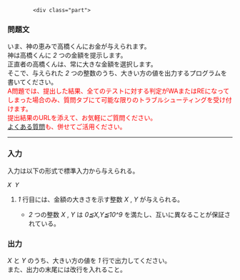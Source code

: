 <div id="task-statement">
			


	
	

			<div class="part">
<h3>問題文</h3>
<section>
いま、神の恵みで高橋くんにお金が与えられます。<br />
神は高橋くんに <var>2</var> つの金額を提示します。<br />
正直者の高橋くんは、常に大きな金額を選択します。<br />
そこで、与えられた <var>2</var> つの整数のうち、大きい方の値を出力するプログラムを書いてください。<br />
<font color="red">A問題では、提出した結果、全てのテストに対する判定がWAまたはREになってしまった場合のみ、質問タブにて可能な限りのトラブルシューティングを受け付けます。<br />
提出結果のURLを添えて、お気軽にご質問ください。<br />
<a href="http://abc002.contest.atcoder.jp/faq">よくある質問</a>も、併せてご活用ください。</font>
</section>
</div>

<hr />

<div class="io-style">
<div class="part">
<h3>入力</h3>
<section>
入力は以下の形式で標準入力から与えられる。
<pre>
<var>X</var> <var>Y</var>
</pre>
<ol>
	<li><var>1</var> 行目には、金額の大きさを示す整数 <var>X</var> , <var>Y</var> が与えられる。</li>
	<ul>
		<li><var>2</var> つの整数 <var>X</var> , <var>Y</var> は <var>0≦X,Y≦10^9</var> を満たし、互いに異なることが保証されている。</li>
	</ul>
</ol>
</section>
</div>

<div class="part">
<h3>出力</h3>
<section>
<var>X</var> と <var>Y</var> のうち、大きい方の値を <var>1</var> 行で出力してください。<br />
また、出力の末尾には改行を入れること。
</section>
</div>
</div>